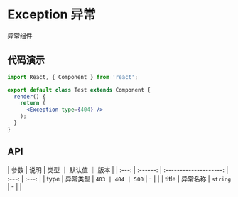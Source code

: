 # Exception 异常

异常组件

## 代码演示

```jsx
import React, { Component } from 'react';

export default class Test extends Component {
  render() {
    return (
      <Exception type={404} />
    );
  }
}
```

## API

| 参数  |   说明   | 类型 ｜ 默认值 ｜ 版本 |
| :---: | :------: | :--------------------: | :---: | :---: |
| type  | 异常类型 |   `403 | 404 | 500`    |   -   |       |
| title | 异常名称 |        `string`        |   -   |       |
